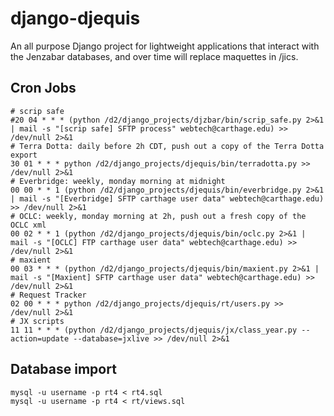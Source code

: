 # django-djequis

An all purpose Django project for lightweight applications that interact
with the Jenzabar databases, and over time will replace maquettes in /jics.

## Cron Jobs

    # scrip safe
    #20 04 * * * (python /d2/django_projects/djzbar/bin/scrip_safe.py 2>&1 | mail -s "[scrip safe] SFTP process" webtech@carthage.edu) >> /dev/null 2>&1
    # Terra Dotta: daily before 2h CDT, push out a copy of the Terra Dotta export
    30 01 * * * python /d2/django_projects/djequis/bin/terradotta.py >> /dev/null 2>&1
    # Everbridge: weekly, monday morning at midnight
    00 00 * * 1 (python /d2/django_projects/djequis/bin/everbridge.py 2>&1 | mail -s "[Everbridge] SFTP carthage user data" webtech@carthage.edu) >> /dev/null 2>&1
    # OCLC: weekly, monday morning at 2h, push out a fresh copy of the OCLC xml
    00 02 * * 1 (python /d2/django_projects/djequis/bin/oclc.py 2>&1 | mail -s "[OCLC] FTP carthage user data" webtech@carthage.edu) >> /dev/null 2>&1
    # maxient
    00 03 * * * (python /d2/django_projects/djequis/bin/maxient.py 2>&1 | mail -s "[Maxient] SFTP carthage user data" webtech@carthage.edu) >> /dev/null 2>&1
    # Request Tracker
    02 00 * * * python /d2/django_projects/djequis/rt/users.py >> /dev/null 2>&1
    # JX scripts
    11 11 * * * (python /d2/django_projects/djequis/jx/class_year.py --action=update --database=jxlive >> /dev/null 2>&1

## Database import

    mysql -u username -p rt4 < rt4.sql
    mysql -u username -p rt4 < rt/views.sql
